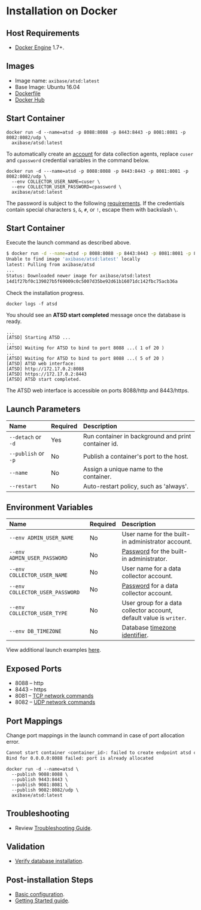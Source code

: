 # Installation on Docker

## Host Requirements

* [Docker Engine](https://docs.docker.com/engine/installation/) 1.7+.

## Images

* Image name: `axibase/atsd:latest`
* Base Image: Ubuntu 16.04
* [Dockerfile](https://github.com/axibase/dockers/blob/master/Dockerfile)
* [Docker Hub](https://hub.docker.com/r/axibase/atsd/)

## Start Container

```properties
docker run -d --name=atsd -p 8088:8088 -p 8443:8443 -p 8081:8081 -p 8082:8082/udp \
  axibase/atsd:latest
```

To automatically create an [account](../administration/collector-account.md) for data collection agents, replace `cuser` and `cpassword` credential variables in the command below.

```properties
docker run -d ---name=atsd -p 8088:8088 -p 8443:8443 -p 8081:8081 -p 8082:8082/udp \
  --env COLLECTOR_USER_NAME=cuser \
  --env COLLECTOR_USER_PASSWORD=cpassword \
  axibase/atsd:latest
```

The password is subject to the following [requirements](../administration/user-authentication.md#password-requirements). If the credentials contain special characters `$`, `&`, `#`, or `!`, escape them with backslash `\`.

## Start Container

Execute the launch command as described above.

```sh
$ docker run -d --name=atsd -p 8088:8088 -p 8443:8443 -p 8081:8081 -p 8082:8082/udp axibase/atsd:latest
Unable to find image 'axibase/atsd:latest' locally
latest: Pulling from axibase/atsd
...
Status: Downloaded newer image for axibase/atsd:latest
14d1f27bf0c139027b5f69009c0c5007d35be92d61b16071dc142fbc75acb36a
```

Check the installation progress.

```
docker logs -f atsd
```

You should see an **ATSD start completed** message once the database is ready.

```
...
[ATSD] Starting ATSD ...
...
[ATSD] Waiting for ATSD to bind to port 8088 ...( 1 of 20 )
...
[ATSD] Waiting for ATSD to bind to port 8088 ...( 5 of 20 )
[ATSD] ATSD web interface:
[ATSD] http://172.17.0.2:8088
[ATSD] https://172.17.0.2:8443
[ATSD] ATSD start completed.
```

The ATSD web interface is accessible on ports 8088/http and 8443/https.

## Launch Parameters

| **Name** | **Required** | **Description** |
|:---|:---|:---|
|`--detach` or `-d` | Yes | Run container in background and print container id. |
|`--publish` or `-p` | No | Publish a container's port to the host. |
|`--name` | No | Assign a unique name to the container. |
|`--restart` | No | Auto-restart policy, such as 'always'. |

## Environment Variables

| **Name** | **Required** | **Description** |
|:---|:---|:---|
|`--env ADMIN_USER_NAME` | No | User name for the built-in administrator account. |
|`--env ADMIN_USER_PASSWORD` | No | [Password](https://github.com/axibase/atsd-docs/blob/master/administration/user-authentication.md#password-requirements) for the built-in administrator.|
|`--env COLLECTOR_USER_NAME` | No | User name for a data collector account. |
|`--env COLLECTOR_USER_PASSWORD` | No | [Password](https://github.com/axibase/atsd-docs/blob/master/administration/user-authentication.md#password-requirements) for a data collector account.|
|`--env COLLECTOR_USER_TYPE` | No | User group for a data collector account, default value is `writer`.|
|`--env DB_TIMEZONE` | No | Database [timezone identifier](https://github.com/axibase/atsd/blob/master/api/network/timezone-list.md).|

View additional launch examples [here](https://github.com/axibase/atsd-docs/blob/master/installation/docker.md#option-1-configure-collector-account-automatically).

## Exposed Ports

* 8088 – http
* 8443 – https
* 8081 – [TCP network commands](../api/network#network-api)
* 8082 – [UDP network commands](../api/network#udp-datagrams)

## Port Mappings

Change port mappings in the launch command in case of port allocation error.

```sh
Cannot start container <container_id>: failed to create endpoint atsd on network bridge:
Bind for 0.0.0.0:8088 failed: port is already allocated
```

```properties
docker run -d --name=atsd \
  --publish 9088:8088 \
  --publish 9443:8443 \
  --publish 9081:8081 \
  --publish 9082:8082/udp \
  axibase/atsd:latest
```

## Troubleshooting

* Review [Troubleshooting Guide](troubleshooting.md).

## Validation

* [Verify database installation](verifying-installation.md).

## Post-installation Steps

* [Basic configuration](post-installation.md).
* [Getting Started guide](../tutorials/getting-started.md).
